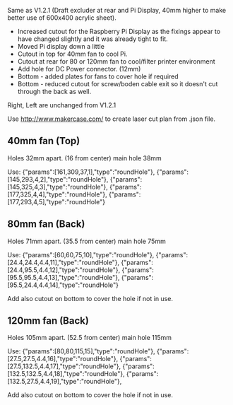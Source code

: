 Same as V1.2.1 (Draft excluder at rear and Pi Display, 40mm higher to make better use of 600x400 acrylic sheet).

* Increased cutout for the Raspberry Pi Display as the fixings appear to have changed slightly and it was already tight to fit.
* Moved Pi display down a little
* Cutout in top for 40mm fan to cool Pi.
* Cutout at rear for 80 or 120mm fan to cool/filter printer environment
* Add hole for DC Power connector. (12mm)
* Bottom - added plates for fans to cover hole if required
* Bottom - reduced cutout for screw/boden cable exit so it doesn't cut through the back as well.

Right, Left are unchanged from V1.2.1

Use http://www.makercase.com/ to create laser cut plan from .json file.

40mm fan (Top)
--------------
Holes 32mm apart. (16 from center)
main hole 38mm

Use:
{"params":[161,309,37,1],"type":"roundHole"},
{"params":[145,293,4,2],"type":"roundHole"},
{"params":[145,325,4,3],"type":"roundHole"},
{"params":[177,325,4,4],"type":"roundHole"},
{"params":[177,293,4,5],"type":"roundHole"}


80mm fan (Back)
---------------
Holes 71mm apart. (35.5 from center)
main hole 75mm

Use:
{"params":[60,60,75,10],"type":"roundHole"},
{"params":[24.4,24.4,4.4,11],"type":"roundHole"},
{"params":[24.4,95.5,4.4,12],"type":"roundHole"},
{"params":[95.5,95.5,4.4,13],"type":"roundHole"},
{"params":[95.5,24.4,4.4,14],"type":"roundHole"}

Add also cutout on bottom to cover the hole if not in use.

120mm fan (Back)
----------------
Holes 105mm apart. (52.5 from center)
main hole 115mm

Use:
{"params":[80,80,115,15],"type":"roundHole"},
{"params":[27.5,27.5,4.4,16],"type":"roundHole"},
{"params":[27.5,132.5,4.4,17],"type":"roundHole"},
{"params":[132.5,132.5,4.4,18],"type":"roundHole"},
{"params":[132.5,27.5,4.4,19],"type":"roundHole"},

Add also cutout on bottom to cover the hole if not in use.